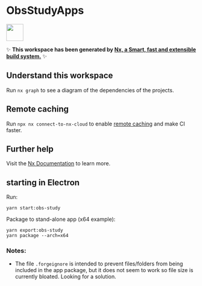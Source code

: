# ObsStudyApps

<a alt="Nx logo" href="https://nx.dev" target="_blank" rel="noreferrer"><img src="https://raw.githubusercontent.com/nrwl/nx/master/images/nx-logo.png" width="45"></a>

✨ **This workspace has been generated by [Nx, a Smart, fast and extensible build system.](https://nx.dev)** ✨

## Understand this workspace

Run `nx graph` to see a diagram of the dependencies of the projects.

## Remote caching

Run `npx nx connect-to-nx-cloud` to enable [remote caching](https://nx.app) and make CI faster.

## Further help

Visit the [Nx Documentation](https://nx.dev) to learn more.


## starting in Electron
Run:

```
yarn start:obs-study
```

Package to stand-alone app (x64 example):
```
yarn export:obs-study
yarn package --arch=x64
```

### Notes:
- The file `.forgeignore` is intended to prevent files/folders from being included in the app package, but it does not seem to work so file size is currently bloated.  Looking for a solution. 
